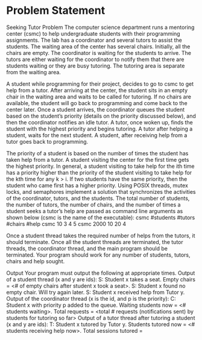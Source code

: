 # Problem Statement

Seeking Tutor Problem
The computer science department runs a mentoring center (csmc) to help undergraduate students with their programming assignments. The lab has a coordinator and several tutors to assist the students. The waiting area of the center has several chairs. Initially, all the chairs are empty. The coordinator is waiting for the students to arrive. The tutors are either waiting for the coordinator to notify them that there are students waiting or they are busy tutoring. The tutoring area is separate from the waiting area.



A student while programming for their project, decides to go to csmc to get help from a tutor. After arriving at the center, the student sits in an empty chair in the waiting area and waits to be called for tutoring. If no chairs are available, the student will go back to programming and come back to the center later. Once a student arrives, the coordinator queues the student based on the student’s priority (details on the priority discussed below), and then the coordinator notifies an idle tutor. A tutor, once woken up, finds the student with the highest priority and begins tutoring. A tutor after helping a student, waits for the next student. A student, after receiving help from a tutor goes back to programming.



The priority of a student is based on the number of times the student has taken help from a tutor. A student visiting the center for the first time gets the highest priority. In general, a student visiting to take help for the ith time has a priority higher than the priority of the
student visiting to take help for the kth time for any k > i. If two students have the same priority, then the student who came first has a higher priority. Using POSIX threads, mutex locks, and semaphores implement a solution that synchronizes the activities of the coordinator, tutors, and the students. The total number of students, the number of tutors, the number of chairs, and the number of times a student seeks a tutor’s help are passed as command line arguments as shown below (csmc is the name of the executable): csmc #students #tutors #chairs #help csmc 10 3 4 5 csmc 2000 10 20 4



Once a student thread takes the required number of helps from the tutors, it should terminate. Once all the student threads are terminated, the tutor threads, the coordinator thread, and the main program should be terminated.
Your program should work for any number of students, tutors, chairs and help sought.



Output
Your program must output the following at appropriate times.
Output of a student thread (x and y are ids):
S: Student x takes a seat. Empty chairs = <# of empty chairs after student x took a seat>. S: Student x found no empty chair. Will try again later.
S: Student x received help from Tutor y.
Output of the coordinator thread (x is the id, and p is the priority):
C: Student x with priority p added to the queue. Waiting students now = <# students waiting>. Total requests = <total # requests (notifications sent) by students for tutoring so far>
Output of a tutor thread after tutoring a student (x and y are ids):
T: Student x tutored by Tutor y. Students tutored now = <# students receiving help now>. Total sessions tutored = <total no of tutoring sessions completed so far by all the tutors>
